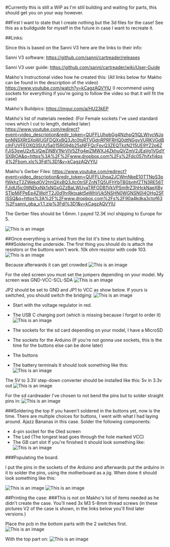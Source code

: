 #Currently this is still a WIP as I'm still building and waiting for parts, this should get you on your way however.

##First I want to state that I create nothing but the 3d files for the case!
See this as a buildguide for myself in the future in case I want to recreate it.

##Links:

Since this is based on the Sanni V3 here are the links to their info:

Sanni V3 software:
https://github.com/sanni/cartreader/releases

Sanni V3 user guide:
https://github.com/sanni/cartreader/wiki/User-Guide

Makho's Instructional video how he created this: (All links below for Makho can be found in the description of the video)
https://www.youtube.com/watch?v=kCagzAQVYlU (I recommend using sockets for everything if you're going to follow the video so that it will fit the case)

Makho's Buildpics:
https://imgur.com/a/HU23kEP

Makho's list of materials needed:
(For Female sockets I've used standard rows which I cut to length, detailed later)
https://www.youtube.com/redirect?event=video_description&redir_token=QUFFLUhqbGg4NzhpQ1lQLWtycWJqbnNNSXRtSXpWUGFDQXxBQ3Jtc0tsRTVGdnRPRFRHQ0dtNGgyVURKVGdBclhFUVFEOXQ3SUU5a015RG94b25sNFFQcFpvQ3ZEQTkzN215UE9YZ2p6ZFJjS3gwU2xfLVQwZjNBV1NrVlV5ZFg4ejZMWXJ4ZkhuQVZmV2JEaVg1VGdYSXBjOA&q=https%3A%2F%2Fwww.dropbox.com%2Fs%2Fdc057hifxfi4ps4%2Fbom.xls%3Fdl%3D1&v=kCagzAQVYlU

Makho's Gerber Files:
https://www.youtube.com/redirect?event=video_description&redir_token=QUFFLUhqa2JCWmNkeE10TTNpS3pfWkhzT2ZWekdOV2hhQXxBQ3Jtc0trSFZnNTQ5UFhYbTBGbnhfZTN3RE56TFJidU5ic0ttNEkxNk1xNGxGZzBaLWUyaTRFODB1VkVPSm9rZ3hHckNaeXBySTlpMjFPeEp4ZWpYT2J0d1hrRktxakt5eWhVUk5NSHN0WGNSN0l4OHg2SFlSSQ&q=https%3A%2F%2Fwww.dropbox.com%2Fs%2F90a4kdka3ctof63%2Fsanni_gba_v1.1.zip%3Fdl%3D1&v=kCagzAQVYlU

The Gerber files should be 1.6mm. I payed 12.3€ incl shipping to Europe for 5. 

![This is an image](https://i.imgur.com/FQWu6kX.jpg)

##Once everything is arrived from the list it's time to start building. 
###Soldering the underside.
The first thing you should do is attach the resistors or the buttons won't work. 
10k ohm resistor with code 103.
![This is an image](https://i.imgur.com/OmdcHLY.jpg)

Because afterwards it can get crowded
![This is an image](https://imgur.com/mURZnYB)

For the oled screen you must set the jumpers depending on your model.
My screen was GND-VCC-SCL-SDA
![This is an image](https://imgur.com/F35PndN)

JP2 should be set to GND and JP1 to VCC as show below. If yours is switched, you should switch the bridging:
![This is an image](https://imgur.com/lCxJEP9)

- Start with the voltage regulator in red.
- The USB C charging port (which is missing because I forgot to order it)
![This is an image](https://imgur.com/e7E3ECT)

- The sockets for the sd card depending on your model, I have a MicroSD
- The sockets for the Arduino (If you're not gonna use sockets, this is the time for the buttons else can be done later)
- The buttons
- The battery terminals
It should look something like this:
![This is an image](https://imgur.com/EcQOmzu)


The 5V to 3.3V step-down converter should be installed like this:
5v   in
3.3v out
![This is an image](https://imgur.com/NCOpwEl)

For the sd cardreader I've chosen to not bend the pins but to solder straight pins in:
![This is an image](https://imgur.com/4MJYfZs)

###Soldering the top
If you haven't soldered in the buttons yet, now is the time.
There are multiple choices for buttons, I went with what I had laying around. Ajazz Bananas in this case.
Solder the following components:
- 4-pin socket for the Oled screen
- The Led (The longest lead goes through the hole marked VCC)
- The GB cart slot
If you're finished it should look something like:
![This is an image](https://imgur.com/Huo3bZH)

###Populating the board.

I put the pins in the sockets of the Arduino and afterwards put the arduino in it to solder the pins, using the motherboard as a jig.
When done it should look something like this:

![This is an image](https://imgur.com/GKp9fzA)
![This is an image](https://imgur.com/ZPWdfm6)


##Printing the case:
###This is not on Makho's list of items needed as he didn't create the case.
You'll need 3x M3 5-8mm thread screws 
(in these pictures V2 of the case is shown, in the links below you'll find later versions.)

Place the pcb in the bottom parts with the 2 switches first.
![This is an image](https://imgur.com/8PbXPuj)

With the top part on:
![This is an image](https://imgur.com/uNFuw9j)

